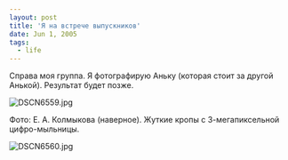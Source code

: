 ```yaml
---
layout: post
title: 'Я на встрече выпускников'
date: Jun 1, 2005
tags:
  - life
---
```


Справа моя группа. Я фотографирую Аньку (которая стоит за другой Анькой). Результат будет позже.

![DSCN6559.jpg](upload://DSCN6559.jpg)

Фото: Е. А. Колмыкова (наверное). Жуткие кропы с 3-мегапиксельной цифро-мыльницы.

![DSCN6560.jpg](upload://DSCN6560.jpg)


